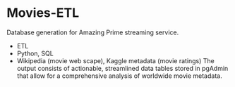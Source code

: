 # Movies-ETL
Database generation for Amazing Prime streaming service.
- ETL
- Python, SQL
- Wikipedia (movie web scape), Kaggle metadata (movie ratings)
The output consists of actionable, streamlined data tables stored in pgAdmin that allow for a comprehensive analysis of worldwide movie metadata.